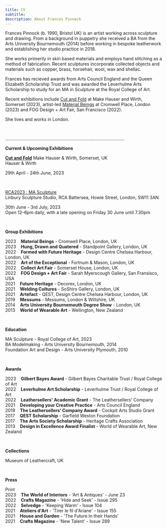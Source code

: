 ```yaml
---
title: CV
subtitle: 
description: About Frances Pinnock
---
```


  

Frances Pinnock (b. 1990, Bristol UK) is an artist working across sculpture and drawing. From a background in puppetry she received a BA from the Arts University Bournemouth (2014) before working in bespoke leatherwork and establishing her studio practice in 2018.  

She works primerily in skin based materials and employs hand stitching as a method of fabrication. Recent sculptures incorporate collected objects and materials such as copper, brass, horsehair, wool, wax and shellac. 

Frances has recieved awards from Arts Council England and the Queen Elizabeth Scholarship Trust and was awarded the Leverhulme Arts Scholarship to study for an MA in Sculpture at the Royal College of Art.

Recent exhibitions include [Cut and Fold](https://www.hauserwirth.com/make/41222-cut-and-fold/) at Make Hauser and Wirth, Somerset (2023), artist-led [Material Beings](https://www.forest-and-found.com/material-beings) at Cromwell Place, London (2023) and FOG Design + Art Fair, San Francisco (2022).

She lives and works in London. 

<br />  

...............................................................................................


**Current & Upcoming Exhibitions** 


**[Cut and Fold](https://www.hauserwirth.com/make/41222-cut-and-fold/)**
Make Hauser & Wirth, Somerset, UK  
Hauser & Wirth  

29th April - 24th June, 2023  

<br />  

[RCA2023 : MA Sculpture](https://www.rca.ac.uk/news-and-events/events/rca2023-rca-battersea-kensington/)  
Linbury Sculpture Studio, RCA Battersea, Howie Street, London, SW11 3AN

30th June - 3rd July, 2023  
Open 12–6pm daily, with a late opening on Friday 30 June until 7.30pm  

<br /> 


**Group Exhibitions** 

2023&nbsp;&nbsp;&nbsp; **Material Beings** - Cromwell Place, London, UK  
2023&nbsp;&nbsp;&nbsp; **Hung, Drawn and Quatered** - Standpoint Gallery, London, UK  
2022&nbsp;&nbsp;&nbsp; **Formed with Future Heritage** - Design Centre Chelsea Harbour, London, UK  
2022&nbsp;&nbsp;&nbsp; **Art of the Exceptional** - Fortnum & Mason, London, UK  
2022&nbsp;&nbsp;&nbsp; **Collect Art Fair** - Somerset House, London, UK    
2022&nbsp;&nbsp;&nbsp; **FOG Design + Art Fair** - Sarah Myerscough Gallery, San Fransisco, USA  
2021&nbsp;&nbsp;&nbsp; **Future Heritage** - Decorex, London, UK  
2021&nbsp;&nbsp;&nbsp; **Welding Cultures** - SoShiro Gallery, London, UK  
2021&nbsp;&nbsp;&nbsp; **Artefact** - QEST, Design Centre Chelsea Harbour, London, UK  
2019&nbsp;&nbsp;&nbsp; **Messums** - Messums, London & Wiltshire, UK  
2014&nbsp;&nbsp;&nbsp; **Arts University Bournemouth Degree Show** - London, UK  
2013&nbsp;&nbsp;&nbsp; **World of Wearable Art** - Wellington, New Zealand  

<br />  


**Education**  

MA Sculpture - Royal College of Art, 2023  
BA Modelmaking - Arts University Bournemouth, 2014  
Foundation Art and Design - Arts University Plymouth, 2010  

<br />
  

**Awards** 

2023&nbsp;&nbsp;&nbsp; **Gilbert Bayes Award** - Gilbert Bayes Charitable Trust / Royal College of Art  
2022&nbsp;&nbsp;&nbsp; **Leverhulme Art Scholarship** - Leverhulme Trust / Royal College of Art   
2022&nbsp;&nbsp;&nbsp; **Leathersellers' Academic Grant** - The Leathersellers' Company   
2021&nbsp;&nbsp;&nbsp; **Developing your Creative Practice** - Arts Council England  
2019&nbsp;&nbsp;&nbsp; **The Leathersellers’ Company Award** - Cockpit Arts Studio Grant  
2017&nbsp;&nbsp;&nbsp; **QEST Scholarship** - Garfield Weston Foundation  
2017&nbsp;&nbsp;&nbsp; **The Arts Society Scholarship** - Heritage Crafts Association  
2013&nbsp;&nbsp;&nbsp; **Design in Excellence Award Finalist** - World of Wearable Art, New Zealand  

<br />   


**Collections** 

Museum of Leathercraft, UK  

<br />  


**Press** 
  
Print  
2023&nbsp;&nbsp;&nbsp; **The World of Interiors** - 'Art & Antiques' - June 23  
2022&nbsp;&nbsp;&nbsp; **Crafts Magazine** - 'Hide and Seek' - Issue 295     
2022&nbsp;&nbsp;&nbsp; **Selvedge** - 'Keeping Warm' - Issue 104  
2021&nbsp;&nbsp;&nbsp; **Ateliers d'Art** - 'Tirer le fil d'Ariane' - Issue 155  
2021&nbsp;&nbsp;&nbsp; **House and Garden** - 'The Future In their Hands'  
2021&nbsp;&nbsp;&nbsp; **Crafts Magazine** - 'New Talent' - Issue 289 

 







